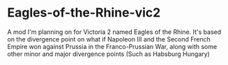 # Eagles-of-the-Rhine-vic2
A mod I'm planning on for Victoria 2 named Eagles of the Rhine. It's based on the divergence point on what if Napoleon III and the Second French Empire won against Prussia in the Franco-Prussian War, along with some other minor and major divergence points (Such as Habsburg Hungary)

